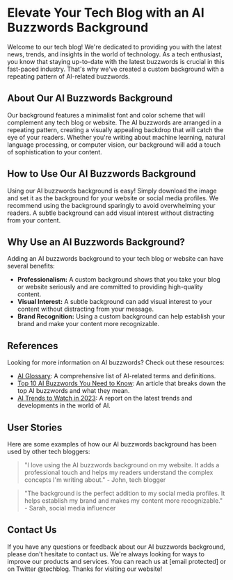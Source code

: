 <!--font:Cinzel Decorative-->

# Elevate Your Tech Blog with an AI Buzzwords Background

Welcome to our tech blog! We're dedicated to providing you with the latest news, trends, and insights in the world of technology. As a tech enthusiast, you know that staying up-to-date with the latest buzzwords is crucial in this fast-paced industry. That's why we've created a custom background with a repeating pattern of AI-related buzzwords.

## About Our AI Buzzwords Background

Our background features a minimalist font and color scheme that will complement any tech blog or website. The AI buzzwords are arranged in a repeating pattern, creating a visually appealing backdrop that will catch the eye of your readers. Whether you're writing about machine learning, natural language processing, or computer vision, our background will add a touch of sophistication to your content.

## How to Use Our AI Buzzwords Background

Using our AI buzzwords background is easy! Simply download the image and set it as the background for your website or social media profiles. We recommend using the background sparingly to avoid overwhelming your readers. A subtle background can add visual interest without distracting from your content.

## Why Use an AI Buzzwords Background?

Adding an AI buzzwords background to your tech blog or website can have several benefits:

- **Professionalism:** A custom background shows that you take your blog or website seriously and are committed to providing high-quality content.
- **Visual Interest:** A subtle background can add visual interest to your content without distracting from your message.
- **Brand Recognition:** Using a custom background can help establish your brand and make your content more recognizable.

## References

Looking for more information on AI buzzwords? Check out these resources:

- [AI Glossary](#): A comprehensive list of AI-related terms and definitions.
- [Top 10 AI Buzzwords You Need to Know](#): An article that breaks down the top AI buzzwords and what they mean.
- [AI Trends to Watch in 2023](#): A report on the latest trends and developments in the world of AI.

## User Stories

Here are some examples of how our AI buzzwords background has been used by other tech bloggers:

> "I love using the AI buzzwords background on my website. It adds a professional touch and helps my readers understand the complex concepts I'm writing about." - John, tech blogger

> "The background is the perfect addition to my social media profiles. It helps establish my brand and makes my content more recognizable." - Sarah, social media influencer

## Contact Us

If you have any questions or feedback about our AI buzzwords background, please don't hesitate to contact us. We're always looking for ways to improve our products and services. You can reach us at [email protected] or on Twitter @techblog. Thanks for visiting our website!

<!--

Write me content for website with wallpaper which alt text is:

"A wallpaper with a repeating pattern of AI-related buzzwords, in a minimalist font and color scheme."

The name/title of the page should not be 1:1 copy of the alt text but rather a real content of the website which is using this wallpaper.

- Use markdown format 
- Start with heading
- Heading should be short and concise
- The content should look like a real website 
- The website should not be about the wallpaper, wallpaper is just a related background
- Heading should be contain work "wallpaper" or "background"
- Include real sections like references, contact, user stories, etc. use things relevant to the page purpose.
- Feel free to use structure like headings, bullets, numbering, blockquotes, paragraphs, horizontal lines, etc.
- You can use formatting like bold or _italic_
- You can include UTF-8 emojis
- Links should be only #hash anchors (and you can refer to the document itself)
- Do not include images


---


# AI Buzzwords Wallpaper for Your Tech Blog

Welcome to our tech blog! Our website is dedicated to providing you with the latest news, trends, and insights in the world of technology. As a tech enthusiast, you know that staying up-to-date with the latest buzzwords is crucial in this fast-paced industry. That's why we've created a custom wallpaper with a repeating pattern of AI-related buzzwords.

## About Our Wallpaper

Our wallpaper features a minimalist font and color scheme that will complement any tech blog or website. The AI buzzwords are arranged in a repeating pattern, creating a visually appealing background that will catch the eye of your readers. Whether you're writing about machine learning, natural language processing, or computer vision, our wallpaper will add a touch of sophistication to your content.

## How to Use Our Wallpaper

Using our wallpaper is easy! Simply download the image and set it as your desktop background or use it as a background for your website. We recommend using the wallpaper sparingly to avoid overwhelming your readers. A subtle background can add visual interest without distracting from your content.

## References

Looking for more information on AI buzzwords? Check out these resources:

- [AI Glossary](#): A comprehensive list of AI-related terms and definitions.
- [Top 10 AI Buzzwords You Need to Know](#): An article that breaks down the top AI buzzwords and what they mean.
- [AI Trends to Watch in 2023](#): A report on the latest trends and developments in the world of AI.

## User Stories

Here are some examples of how our wallpaper has been used by other tech bloggers:

> "I love using the AI buzzwords wallpaper on my website. It adds a professional touch and helps my readers understand the complex concepts I'm writing about." - John, tech blogger

> "The wallpaper is the perfect background for my YouTube videos. It adds a subtle visual interest without distracting from my content." - Sarah, YouTuber

## Contact Us

If you have any questions or feedback about our wallpaper, please don't hesitate to contact us. We're always looking for ways to improve our products and services. You can reach us at [email protected] or on Twitter @techblog. Thanks for visiting our website!


---


Heading should not include word "wallpaper". The website should not be about the wallpaper itself, wallpaper is just a related background, rewrite whole content.


---


# Elevate Your Tech Blog with an AI Buzzwords Background

Welcome to our tech blog! We're dedicated to providing you with the latest news, trends, and insights in the world of technology. As a tech enthusiast, you know that staying up-to-date with the latest buzzwords is crucial in this fast-paced industry. That's why we've created a custom background with a repeating pattern of AI-related buzzwords.

## About Our AI Buzzwords Background

Our background features a minimalist font and color scheme that will complement any tech blog or website. The AI buzzwords are arranged in a repeating pattern, creating a visually appealing backdrop that will catch the eye of your readers. Whether you're writing about machine learning, natural language processing, or computer vision, our background will add a touch of sophistication to your content.

## How to Use Our AI Buzzwords Background

Using our AI buzzwords background is easy! Simply download the image and set it as the background for your website or social media profiles. We recommend using the background sparingly to avoid overwhelming your readers. A subtle background can add visual interest without distracting from your content.

## Why Use an AI Buzzwords Background?

Adding an AI buzzwords background to your tech blog or website can have several benefits:

- **Professionalism:** A custom background shows that you take your blog or website seriously and are committed to providing high-quality content.
- **Visual Interest:** A subtle background can add visual interest to your content without distracting from your message.
- **Brand Recognition:** Using a custom background can help establish your brand and make your content more recognizable.

## References

Looking for more information on AI buzzwords? Check out these resources:

- [AI Glossary](#): A comprehensive list of AI-related terms and definitions.
- [Top 10 AI Buzzwords You Need to Know](#): An article that breaks down the top AI buzzwords and what they mean.
- [AI Trends to Watch in 2023](#): A report on the latest trends and developments in the world of AI.

## User Stories

Here are some examples of how our AI buzzwords background has been used by other tech bloggers:

> "I love using the AI buzzwords background on my website. It adds a professional touch and helps my readers understand the complex concepts I'm writing about." - John, tech blogger

> "The background is the perfect addition to my social media profiles. It helps establish my brand and makes my content more recognizable." - Sarah, social media influencer

## Contact Us

If you have any questions or feedback about our AI buzzwords background, please don't hesitate to contact us. We're always looking for ways to improve our products and services. You can reach us at [email protected] or on Twitter @techblog. Thanks for visiting our website!

-->
